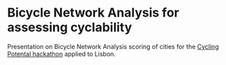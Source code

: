 # Bicycle Network Analysis for assessing cyclability
Presentation on Bicycle Network Analysis scoring of cities for the [Cycling Potental hackathon](https://github.com/U-Shift/cyclingpotential-hack) applied to Lisbon.
